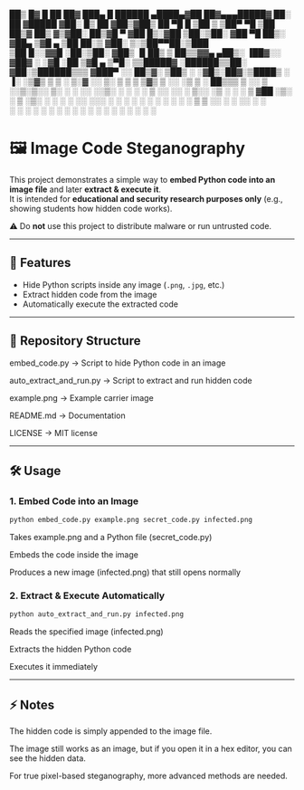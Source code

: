  ██▒   █▓ █    ██  ██▓     ███▄    █   ██████  ▄████▄▓██   ██▓▄▄▄█████▓ ██░ ██ ▓█████ 
▓██░   █▒ ██  ▓██▒▓██▒     ██ ▀█   █ ▒██    ▒ ▒██▀ ▀█ ▒██  ██▒▓  ██▒ ▓▒▓██░ ██▒▓█   ▀ 
 ▓██  █▒░▓██  ▒██░▒██░    ▓██  ▀█ ██▒░ ▓██▄   ▒▓█    ▄ ▒██ ██░▒ ▓██░ ▒░▒██▀▀██░▒███   
  ▒██ █░░▓▓█  ░██░▒██░    ▓██▒  ▐▌██▒  ▒   ██▒▒▓▓▄ ▄██▒░ ▐██▓░░ ▓██▓ ░ ░▓█ ░██ ▒▓█  ▄ 
   ▒▀█░  ▒▒█████▓ ░██████▒▒██░   ▓██░▒██████▒▒▒ ▓███▀ ░░ ██▒▓░  ▒██▒ ░ ░▓█▒░██▓░▒████▒
   ░ ▐░  ░▒▓▒ ▒ ▒ ░ ▒░▓  ░░ ▒░   ▒ ▒ ▒ ▒▓▒ ▒ ░░ ░▒ ▒  ░ ██▒▒▒   ▒ ░░    ▒ ░░▒░▒░░ ▒░ ░
   ░ ░░  ░░▒░ ░ ░ ░ ░ ▒  ░░ ░░   ░ ▒░░ ░▒  ░ ░  ░  ▒  ▓██ ░▒░     ░     ▒ ░▒░ ░ ░ ░  ░
     ░░   ░░░ ░ ░   ░ ░      ░   ░ ░ ░  ░  ░  ░       ▒ ▒ ░░    ░       ░  ░░ ░   ░   
      ░     ░         ░  ░         ░       ░  ░ ░     ░ ░               ░  ░  ░   ░  ░
     ░                                        ░       ░ ░                             
                                                                                      
                                                                                      


                                                                                                        
                                                                                                        
                                                                                                        
                                                                                                        
                                                                                                       
# 🖼️ Image Code Steganography

This project demonstrates a simple way to **embed Python code into an image file** and later **extract & execute it**.  
It is intended for **educational and security research purposes only** (e.g., showing students how hidden code works).  

⚠️ Do **not** use this project to distribute malware or run untrusted code.  

---

## 🚀 Features
- Hide Python scripts inside any image (`.png`, `.jpg`, etc.)
- Extract hidden code from the image
- Automatically execute the extracted code

---

## 📂 Repository Structure
embed_code.py → Script to hide Python code in an image 

auto_extract_and_run.py → Script to extract and run hidden code

example.png → Example carrier image

README.md → Documentation

LICENSE → MIT license

---

## 🛠️ Usage

### 1. Embed Code into an Image
```bash
python embed_code.py example.png secret_code.py infected.png
```
Takes example.png and a Python file (secret_code.py)

Embeds the code inside the image

Produces a new image (infected.png) that still opens normally

### 2. Extract & Execute Automatically
```bash
python auto_extract_and_run.py infected.png
```
Reads the specified image (infected.png)

Extracts the hidden Python code

Executes it immediately

---

## ⚡ Notes

The hidden code is simply appended to the image file.

The image still works as an image, but if you open it in a hex editor, you can see the hidden data.

For true pixel-based steganography, more advanced methods are needed.

